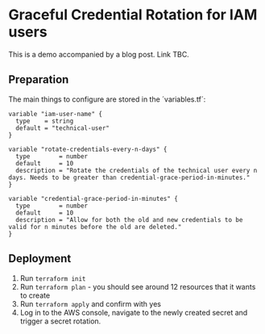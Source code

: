 # Graceful Credential Rotation for IAM users

This is a demo accompanied by a blog post. Link TBC.

## Preparation

The main things to configure are stored in the ´variables.tf´:

```lang-hcl
variable "iam-user-name" {
  type    = string
  default = "technical-user"
}

variable "rotate-credentials-every-n-days" {
  type        = number
  default     = 10
  description = "Rotate the credentials of the technical user every n days. Needs to be greater than credential-grace-period-in-minutes."
}

variable "credential-grace-period-in-minutes" {
  type        = number
  default     = 10
  description = "Allow for both the old and new credentials to be valid for n minutes before the old are deleted."
}
```

## Deployment

1. Run `terraform init`
1. Run `terraform plan` - you should see around 12 resources that it wants to create
1. Run `terraform apply` and confirm with yes
1. Log in to the AWS console, navigate to the newly created secret and trigger a secret rotation.

